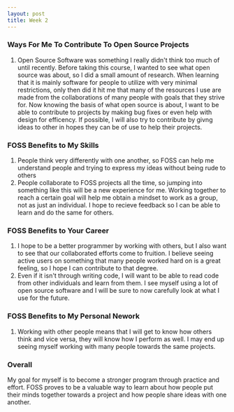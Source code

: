 ```yaml
---
layout: post
title: Week 2
---
```


### Ways For Me To Contribute To Open Source Projects

1. Open Source Software was something I really didn't think too much of until recently. Before taking this course, I wanted to see what open source was about, so I did a small amount of research. When learning that it is mainly software for people to utilize with very minimal restrictions, only then did it hit me that many of the resources I use are made from the collaborations of many people with goals that they strive for. Now knowing the basis of what open source is about, I want to be able to contribute to projects by making bug fixes or even help with design for efficency. If possible, I will also try to contribute by givng ideas to other in hopes they can be of use to help their projects.
  
### FOSS Benefits to My Skills

1. People think very differently with one another, so FOSS can help me understand people and trying to express my ideas without  being rude to others
2. People collaborate to FOSS projects all the time, so jumping into something like this will be a new experience for me. Working together to reach a certain goal will help me obtain a mindset to work as a group, not as just an individual. I hope to recieve feedback so I can be able to learn and do the same for others.

### FOSS Benefits to Your Career

1. I hope to be a better programmer by working with others, but I also want to see that our collaborated efforts come to fruition. I believe seeing active users on something that many people worked hard on is a great feeling, so I hope I can contribute to that degree.
2. Even if it isn't through writing code, I will want to be able to read code from other individuals and learn from them. I see myself using a lot of open source software and I will be sure to now carefully look at what I use for the future.

### FOSS Benefits to My Personal Nework

1. Working with other people means that I will get to know how others think and vice versa, they will know how I perform as well. I may end up seeing myself working with many people towards the same projects.

### Overall

My goal for myself is to become a stronger program through practice and effort. FOSS proves to be a valuable way to learn about how people put their minds together towards a project and how people share ideas with one another. 
